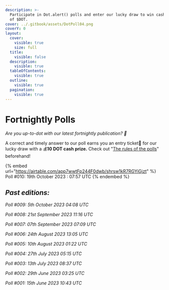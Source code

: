 ```yaml
---
description: >-
  Participate in Dot.alert() polls and enter our lucky draw to win cash prizes
  of $DOT.
cover: ../.gitbook/assets/DotPoll04.png
coverY: 0
layout:
  cover:
    visible: true
    size: full
  title:
    visible: false
  description:
    visible: true
  tableOfContents:
    visible: true
  outline:
    visible: true
  pagination:
    visible: true
---
```


# Fortnightly Polls

_Are you up-to-dot with our latest fortnightly publication? 👀_&#x20;

A correct and timely answer to our poll earns you an entry ticket🎫 for our lucky draw with a 💰**10 DOT cash prize.** Check out "[The rules of the polls](https://twitter.com/dot\_alert/status/1667098206323236866)" beforehand!

{% embed url="https://airtable.com/app7wwtFp244F0dwb/shrsw1kR7RGYiGjzt" %}
Poll #010: 19th October 2023 : 07:57 UTC
{% endembed %}



## _**Past editions:**_

_Poll #009: 5th October 2023 04:08 UTC_

_Poll #008: 21st September 2023 11:16 UTC_

_Poll #007: 07th September 2023 07:09 UTC_

_Poll #006: 24th August 2023 13:05 UTC_

_Poll #005: 10th August 2023 01:22 UTC_

_Poll #004: 27th July 2023 05:15 UTC_

_Poll #003: 13th July 2023 08:37 UTC_

_Poll #002: 29th June 2023 03:25 UTC_

_Poll #001: 15th June 2023 10:43 UTC_


